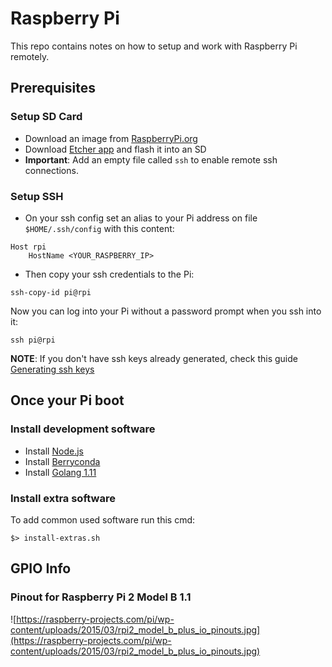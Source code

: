 # Raspberry Pi 

This repo contains notes on how to setup and work with Raspberry Pi remotely.

## Prerequisites

### Setup SD Card

- Download an image from [RaspberryPi.org](https://www.raspberrypi.org/downloads/)
-  Download [Etcher app](https://www.balena.io/etcher/) and flash it into an SD
- **Important**: Add an empty file called `ssh` to enable remote ssh connections.

### Setup SSH
- On your ssh config set an alias to your Pi address on file `$HOME/.ssh/config`  with this content:

```
Host rpi
    HostName <YOUR_RASPBERRY_IP>
``` 

- Then copy your ssh credentials to the Pi:
```
ssh-copy-id pi@rpi
```
Now you can log into your Pi without a password prompt when you ssh into it:
```
ssh pi@rpi
```


**NOTE**: If you don't have ssh keys already generated, check this guide [Generating ssh keys](https://help.github.com/en/articles/generating-a-new-ssh-key-and-adding-it-to-the-ssh-agent)


## Once your Pi boot

### Install development software

- Install [Node.js](https://thisdavej.com/beginners-guide-to-installing-node-js-on-a-raspberry-pi/)
- Install [Berryconda](https://github.com/jjhelmus/berryconda)
- Install [Golang 1.11](http://www.elliotmaincourt.com/blog/running-go-1.11-on-raspberry-pi-3-with-raspbian/)

### Install extra software

To add common used software run this cmd:

```
$> install-extras.sh
```


## GPIO Info

### Pinout for Raspberry Pi 2 Model B 1.1


![https://raspberry-projects.com/pi/wp-content/uploads/2015/03/rpi2_model_b_plus_io_pinouts.jpg](https://raspberry-projects.com/pi/wp-content/uploads/2015/03/rpi2_model_b_plus_io_pinouts.jpg)


<!--stackedit_data:
eyJoaXN0b3J5IjpbLTIzMzU2ODA4MSwtMTczNzUzMjM4MCwxNT
Q3NzIzOTY3LC0xOTk2MDUyMTQxXX0=
-->